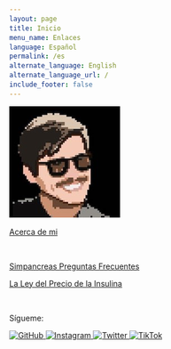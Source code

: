 ```yaml
---
layout: page
title: Inicio
menu_name: Enlaces
language: Español
permalink: /es
alternate_language: English
alternate_language_url: /
include_footer: false
---
```


<p class="text-center">
  <img src="assets/images/bustavo.jpg" class="rounded-circle img-fluid">
</p>

<p>
  <a href="{% link espanol.md %}" class="btn btn-primary text-dark btn-md btn-block">
    Acerca de mi
  </a>
</p>

<p class="m-t-5">
  &nbsp;
</p>

<p>
  <a href="{% link simpancreas_es.md %}" class="btn btn-dark btn-md btn-block">
    Simpancreas Preguntas Frecuentes
  </a>
</p>

<p>
  <a href="{% link insulina.md %}" class="btn btn-dark btn-md btn-block">
    La Ley del Precio de la Insulina
  </a>
</p>

<p class="m-t-5">
  &nbsp;
</p>

<p class="text-center">
  Sígueme:
</p>

<div class="text-center mb-0">
  <a href="https://github.com/bustavo" target="_blank">
    <img alt="GitHub" src="https://img.shields.io/badge/bustavo-FFFFFF?logo=github&logoColor=black" style="min-height: 30px; margin-bottom: 3px;">
  </a>
  <a href="https://instagram.com/bustavo" target="_blank">
    <img alt="Instagram" src="https://img.shields.io/badge/bustavo-E4405F?logo=instagram&logoColor=white" style="min-height: 30px; margin-bottom: 3px;">
  </a>
  <a href="https://twitter.com/bustavo" target="_blank">
    <img alt="Twitter" src="https://img.shields.io/badge/bustavo-1DA1F2?logo=twitter&logoColor=white" style="min-height: 30px; margin-bottom: 3px;">
  </a>
  <a href="http://tiktok.com/@bustavo.com" target="_blank">
    <img alt="TikTok" src="https://img.shields.io/badge/bustavo-FFFFFF?logo=tiktok&logoColor=black" style="min-height: 30px; margin-bottom: 3px;">
  </a>
</div>